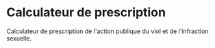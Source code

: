 # Calculateur de prescription

Calculateur de prescription de l'action publique du viol et de l'infraction sexuelle.
